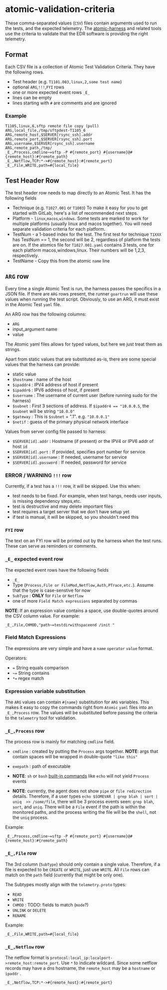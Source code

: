 # atomic-validation-criteria

These comma-separated values (`CSV`) files contain arguments used to run the tests, and the expected telemetry.  The [atomic-harness](https://github.com/secureworks/atomic-harness) and related tools use the criteria to validate that the EDR software is providing the right telemetry.

## Format
Each CSV file is a collection of Atomic Test Validation Criteria.  They have the following rows.
 - Test header (e.g. `T1101.003,linux,2,some test name`)
 - optional `ARG`,`!!!`,`FYI` rows
 - one or more expected event rows `_E_`
 - lines can be empty
 - lines starting with `#` are comments and are ignored

### Example

```
T1105,linux,6,sftp remote file copy (pull)
ARG,local_file,/tmp/sftpdest-T1105_6
ARG,remote_host,$SERVER[rsync_ssh].addr
ARG,remote_port,$SERVER[rsync_ssh].port
ARG,username,$SERVER[rsync_ssh].username
ARG,remote_path,/tmp/
_E_,Process,cmdline~=sftp -P #{remote_port} #{username}@#{remote_host}:#{remote_path}
_E_,Netflow,TCP:*->#{remote_host}:#{remote_port}
_E_,File,WRITE,path=#{local_file}
```

## Test Header Row
The test header row needs to map directly to an Atomic Test.  It has the following fields
- Technique (e.g. `T1027.001` or `T1003`)
To make it easy for you to get started with GitLab, here's a list of recommended next steps.
- Platform - `linux`,`macos`,`windows`.  Some tests are marked to work for multiple platforms (usually linux and macos together).  You will need separate validation criteria for each platform.
- TestNum - a 1-based index for the test.  The first test for technique `T1XXX` has TestNum == 1, the second will be 2, regardless of platform the tests are on.  If the atomics file for `T1027.001.yaml` contains 3 tests, one for each platform macos,windows,linux. Their numbers will be 1,2,3, respectively.
- TestName - Copy this from the atomic `name` line

## `ARG` row
Every time a single Atomic Test is run, the harness passes the specifics in a JSON file.  If there are `ARG` rows present, the runner `goartrun` will use these values when running the test script.  Obviously, to use an ARG, it must exist in the Atomic Test `yaml` file.

An ARG row has the following columns:
 - `ARG`
 - input_argument name
 - value

 The Atomic yaml files allows for typed values, but here we just treat them as strings.

Apart from static values that are substituted as-is, there are some special values that the harness can provide:
- static value
- `$hostname` : name of the host
- `$ipaddr4` : IPV4 address of host if present
- `$ipaddr6` : IPV6 address of host, if present
- `$username` : The username of current user (before running sudo for the harness)
- `$subnet` : First 3 sections of address.  If `$ipaddr4 == "10.0.0.5`, the `$subnet` will be string `"10.0.0"`
- `$gateway` : This is `$subnet` + ".1".  e.g. `"10.0.0.1"`
- `$netif` : guess of the primary physical network interface

Values from server config file passed to harness:

- `$SERVER[id].addr` : Hostname (if present) or the IPV4 or IPV6 addr of host `id`
- `$SERVER[id].port` : If provided, specifies port number for service
- `$SERVER[id].username` : If needed, username for service
- `$SERVER[id].password` : If needed, password for service

### ERROR / WARNING `!!!` row
Currently, if a test has a `!!!` row, it will be skipped.  Use this when:
 - test needs to be fixed.  For example, when test hangs, needs user inputs, is missing dependency steps,etc.
 - test is destructive and may delete important files
 - test requires a target server that we don't have setup yet
 - if test is manual, it will be skipped, so you shouldn't need this

### `FYI` row
The text on an FYI row will be printed out by the harness when the test runs.  These can serve as reminders or comments.

### `_E_` expected event row
The expected event rows have the following fields
- `_E_`
- Type (`Process,File or FileMod,Netflow,Auth,PTrace,etc.`).  Assume that the type is case-senstive for now
- `SubType` : **ONLY** for `File` or `Netflow`
- one of more `Field Match expressions` separated by commas

**NOTE**: If an expression value contains a space, use double-quotes around the CSV column value.  For example:
```
_E_,File,CHMOD,"path~=testdirwithspaceend /init "
```

### Field Match Expressions
The expressions are very simple and have a `name` `operator` `value` format.

Operators:
 - `=` String equals comparison
 - `~=` String contains
 - `*=` regex match

### Expression variable substitution

The `ARG` values can contain `#{name}` substitution for `ARG` variables.  This makes it easy to copy the commands right from `Atomic` `yaml` files into an `_E_,Process` row.  The values will be substituted before passing the criteria to the `telemetry` tool for validation.

### `_E_,Process` row
The process row is mainly for matching `cmdline` field.

- `cmdline` : created by putting the `Process` args together. **NOTE**: args that contain spaces will be wrapped in double-quote `"like this"`
- `exepath` : path of executable

- **NOTE**: `sh` or `bash` [built-in commands](https://www.gnu.org/software/bash/manual/html_node/Bash-Builtins.html) like `echo` will not yield `Process` events
- **NOTE**: currently, the agent does not show `pipe` or `file redirection` details.  Therefore, if a user types `echo $SOMEVAR | grep blah | sort | uniq  >> /some/file`, there will be 3 process events seen: `grep blah`, `sort`, and `uniq`.  There will be a `File` event if the path is within the monitored paths, and the process writing the file will be the `shell`, not the `uniq` process.

Example:

```
_E_,Process,cmdline~=sftp -P #{remote_port} #{username}@#{remote_host}:#{remote_path}
```

### `_E_,File` row
The 3rd column (`SubType`) should only contain a single value.  Therefore, if a file is expected to be `CREATE` or `WRITE`, just use `WRITE`.  All `File` rows can match on the `path` field (currently that might be only one).

The Subtypes mostly align with the `telemetry.proto` types:

- `READ`
- `WRITE`
- `CHMOD` : TODO: fields to match (`mode`?)
- `UNLINK` or `DELETE`
- `RENAME`


Example:

```
_E_,File,WRITE,path=#{local_file}
```

### `_E_,Netflow` row

The netflow format is `protocol:local_ip:localport->remote_host:remote_port`.  Use `*` to indicate wildcard.  Since some netflow records may have a dns hostname, the `remote_host` may be a `hostname` or `ipaddr` .
```
_E_,Netflow,TCP:*->#{remote_host}:#{remote_port}
```
